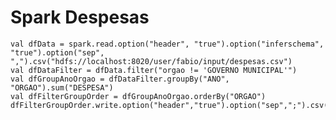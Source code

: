 # Spark Despesas

    val dfData = spark.read.option("header", "true").option("inferschema", "true").option("sep", ",").csv("hdfs://localhost:8020/user/fabio/input/despesas.csv")
    val dfDataFilter = dfData.filter("orgao != 'GOVERNO MUNICIPAL'")
    val dfGroupAnoOrgao = dfDataFilter.groupBy("ANO", "ORGAO").sum("DESPESA")
    val dfFilterGroupOrder = dfGroupAnoOrgao.orderBy("ORGAO")
    dfFilterGroupOrder.write.option("header","true").option("sep",";").csv("hdfs://localhost:8020/user/fabio/input/result")